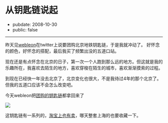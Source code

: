 # 从钥匙链说起

- pubdate: 2008-10-30
- public: false

--------------------------


昨天见[webleon](http://webleon.org/)在twitter上说要团购北京地铁钥匙链，于是我就冲动了。
好怀念的颜色，好怀念的搭配，最后我买了频繁出没的五道口站。

现在还是有点怀念在北京的日子，第一次一个人跑到那么远的地方。但这就是我的乐趣所在，我喜欢去陌生的地方，喜欢穿梭在陌生的城市，喜欢渐渐摸索的过程。

到现在已经快一年没去北京了，北京变化也很大，不是我待过4年的那个北京了。但我的五道口应该不会怎么改变吧。

今天webleon把[团购的钥匙链](http://www.flickr.com/photos/webleon/2985394717)都拿回来了

[![](http://farm4.static.flickr.com/3151/2985394717_6d7c32cb4d_o.jpg)](http://farm4.static.flickr.com/3151/2985394717_6d7c32cb4d_o.jpg)


















这钥匙链有一系列的，[淘宝上也有卖](http://store.taobao.com/shop/view_shop-ffcb3e3c724e34d567f2550c4554f879.htm)，哪天整套上海的也要收藏一下。
